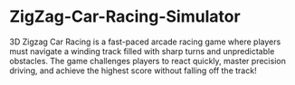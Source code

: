 # ZigZag-Car-Racing-Simulator
3D Zigzag Car Racing is a fast-paced arcade racing game where players must navigate a winding track filled with sharp turns and unpredictable obstacles. The game challenges players to react quickly, master precision driving, and achieve the highest score without falling off the track!
